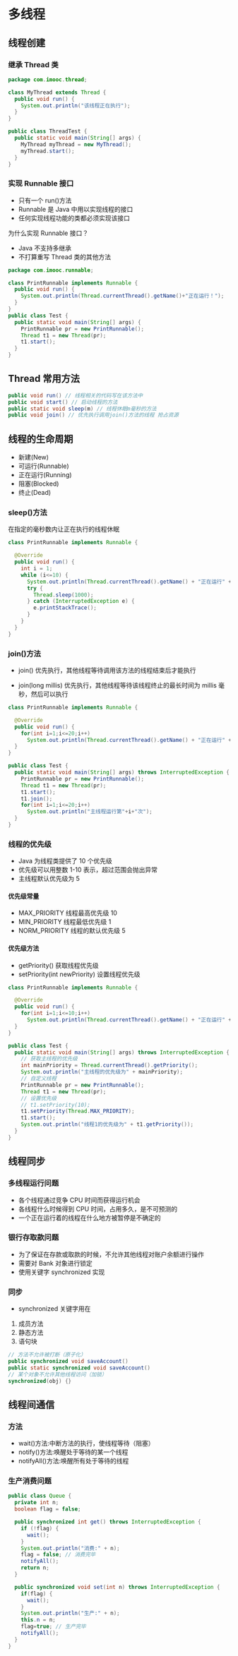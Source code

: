 # 多线程

## 线程创建

### 继承 Thread 类

```java
package com.imooc.thread;

class MyThread extends Thread {
  public void run() {
    System.out.println("该线程正在执行");
  }
}

public class ThreadTest {
  public static void main(String[] args) {
    MyThread myThread = new MyThread();
    myThread.start();
  }
}

```

### 实现 Runnable 接口

- 只有一个 run()方法
- Runnable 是 Java 中用以实现线程的接口
- 任何实现线程功能的类都必须实现该接口

为什么实现 Runnable 接口？

- Java 不支持多继承
- 不打算重写 Thread 类的其他方法

```java
package com.imooc.runnable;

class PrintRunnable implements Runnable {
  public void run() {
    System.out.println(Thread.currentThread().getName()+"正在运行！");
  }
}
public class Test {
  public static void main(String[] args) {
    PrintRunnable pr = new PrintRunnable();
    Thread t1 = new Thread(pr);
    t1.start();
  }
}

```

## Thread 常用方法

```java
public void run() // 线程相关的代码写在该方法中
public void start() // 启动线程的方法
public static void sleep(m) // 线程休眠m毫秒的方法
public void join() // 优先执行调用join()方法的线程 抢占资源
```

## 线程的生命周期

- 新建(New)
- 可运行(Runnable)
- 正在运行(Running)
- 阻塞(Blocked)
- 终止(Dead)

### sleep()方法

在指定的毫秒数内让正在执行的线程休眠

```java
class PrintRunnable implements Runnable {

  @Override
  public void run() {
    int i = 1;
    while (i<=10) {
      System.out.println(Thread.currentThread().getName() + "正在运行" + (i++));
      try {
        Thread.sleep(1000);
      } catch (InterruptedException e) {
        e.printStackTrace();
      }
    }
  }
}
```

### join()方法

- join()
  优先执行，其他线程等待调用该方法的线程结束后才能执行

- join(long millis)
  优先执行，其他线程等待该线程终止的最长时间为 millis 毫秒，然后可以执行

```java
class PrintRunnable implements Runnable {

  @Override
  public void run() {
    for(int i=1;i<=20;i++)
      System.out.println(Thread.currentThread().getName() + "正在运行" + i + "次");
  }
}

public class Test {
  public static void main(String[] args) throws InterruptedException {
    PrintRunnable pr = new PrintRunnable();
    Thread t1 = new Thread(pr);
    t1.start();
    t1.join();
    for(int i=1;i<=20;i++)
      System.out.println("主线程运行第"+i+"次");
  }
}
```

### 线程的优先级

- Java 为线程类提供了 10 个优先级
- 优先级可以用整数 1-10 表示，超过范围会抛出异常
- 主线程默认优先级为 5

#### 优先级常量

- MAX_PRIORITY 线程最高优先级 10
- MIN_PRIORITY 线程最低优先级 1
- NORM_PRIORITY 线程的默认优先级 5

#### 优先级方法

- getPriority() 获取线程优先级
- setPriority(int newPriority) 设置线程优先级

```java
class PrintRunnable implements Runnable {

  @Override
  public void run() {
    for(int i=1;i<=10;i++)
      System.out.println(Thread.currentThread().getName() + "正在运行" + i + "次");
  }
}

public class Test {
  public static void main(String[] args) throws InterruptedException {
    // 获取主线程的优先级
    int mainPriority = Thread.currentThread().getPriority();
    System.out.println("主线程的优先级为" + mainPriority);
    // 自定义线程
    PrintRunnable pr = new PrintRunnable();
    Thread t1 = new Thread(pr);
    // 设置优先级
    // t1.setPriority(10);
    t1.setPriority(Thread.MAX_PRIORITY);
    t1.start();
    System.out.println("线程1的优先级为" + t1.getPriority());
  }
}
```

## 线程同步

### 多线程运行问题

- 各个线程通过竞争 CPU 时间而获得运行机会
- 各线程什么时候得到 CPU 时间，占用多久，是不可预测的
- 一个正在运行着的线程在什么地方被暂停是不确定的

### 银行存取款问题

- 为了保证在存款或取款的时候，不允许其他线程对账户余额进行操作
- 需要对 Bank 对象进行锁定
- 使用关键字 synchronized 实现

### 同步

- synchronized 关键字用在

1. 成员方法
2. 静态方法
3. 语句块

```java
// 方法不允许被打断（原子化）
public synchronized void saveAccount()
public static synchronized void saveAccount()
// 某个对象不允许其他线程访问（加锁）
synchronized(obj) {}
```

## 线程间通信

### 方法

- wait()方法:中断方法的执行，使线程等待（阻塞）
- notify()方法:唤醒处于等待的某一个线程
- notifyAll()方法:唤醒所有处于等待的线程

### 生产消费问题

```java
public class Queue {
  private int n;
  boolean flag = false;

  public synchronized int get() throws InterruptedException {
    if (!flag) {
      wait();
    }
    System.out.println("消费:" + n);
    flag = false; // 消费完毕
    notifyAll();
    return n;
  }

  public synchronized void set(int n) throws InterruptedException {
    if(flag) {
      wait();
    }
    System.out.println("生产:" + n);
    this.n = n;
    flag=true; // 生产完毕
    notifyAll();
  }
}
```
